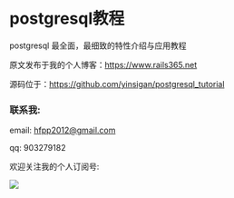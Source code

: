 # postgresql教程

postgresql 最全面，最细致的特性介绍与应用教程

原文发布于我的个人博客：https://www.rails365.net

源码位于：https://github.com/yinsigan/postgresql_tutorial

### 联系我:

email: hfpp2012@gmail.com

qq: 903279182

欢迎关注我的个人订阅号:

![](https://rails365.oss-cn-shenzhen.aliyuncs.com/uploads/photo/image/310/2017/0f6c7b070c711c48dbe92193f71e9cbf.jpg)
